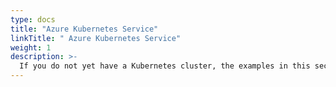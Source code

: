 ```yaml
---
type: docs
title: "Azure Kubernetes Service"
linkTitle: " Azure Kubernetes Service"
weight: 1
description: >-
  If you do not yet have a Kubernetes cluster, the examples in this section walk through creating an AKS cluster and deploy Azure Arc Data Services on top of it.
---
```

